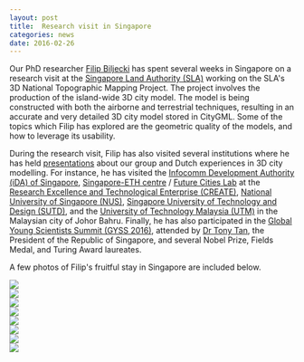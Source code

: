 ```yaml
---
layout: post
title:  Research visit in Singapore
categories: news
date: 2016-02-26
---
```


Our PhD researcher [Filip Biljecki](https://3d.bk.tudelft.nl/biljecki) has spent several weeks in Singapore on a research visit at the [Singapore Land Authority (SLA)](https://www.sla.gov.sg) working on the SLA's 3D National Topographic Mapping Project. The project involves the production of the island-wide 3D city model. The model is being constructed with both the airborne and terrestrial techniques, resulting in an accurate and very detailed 3D city model stored in CityGML. Some of the topics which Filip has explored are the geometric quality of the models, and how to leverage its usability.

During the research visit, Filip has also visited several institutions where he has held [presentations](http://www.fcl.ethz.ch/event/fcl-lunch-talk-recent-developments-in-3d-city-modelling/) about our group and Dutch experiences in 3D city modelling. For instance, he has visited the [Infocomm Development Authority (iDA) of Singapore](https://www.ida.gov.sg), [Singapore-ETH centre](http://www.fcl.ethz.ch/about/sec/) / [Future Cities Lab](http://www.fcl.ethz.ch) at the [Research Excellence and Technological Enterprise (CREATE)](http://www.create.edu.sg), [National University of Singapore (NUS)](http://www.nus.edu.sg), [Singapore University of Technology and Design (SUTD)](http://www.sutd.edu.sg), and the [University of Technology Malaysia (UTM)](http://www.utm.my) in the Malaysian city of Johor Bahru. Finally, he has also participated in the [Global Young Scientists Summit (GYSS 2016)](http://www.nrf.gov.sg/gyss-one-north/gyss@one-north-2016), attended by [Dr Tony Tan](https://en.wikipedia.org/wiki/Tony_Tan), the President of the Republic of Singapore, and several Nobel Prize, Fields Medal, and Turing Award laureates.

A few photos of Filip's fruitful stay in Singapore are included below.

<img src="{{ site.baseurl }}/img/2016/FS-1.jpg"/><br/>
<img src="{{ site.baseurl }}/img/2016/FS-2.jpg"/><br/>
<img src="{{ site.baseurl }}/img/2016/FS-3.jpg"/><br/>
<img src="{{ site.baseurl }}/img/2016/FS-4.jpg"/><br/>
<img src="{{ site.baseurl }}/img/2016/FS-5.jpg"/><br/>
<img src="{{ site.baseurl }}/img/2016/FS-6.jpg"/><br/>
<img src="{{ site.baseurl }}/img/2016/FS-7.jpg"/><br/>
<img src="{{ site.baseurl }}/img/2016/FS-8.jpg"/>